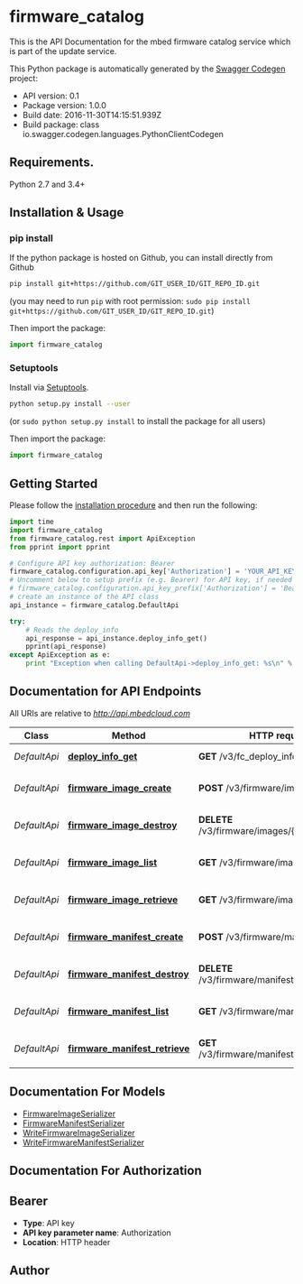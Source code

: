 # firmware_catalog
This is the API Documentation for the mbed firmware catalog service which is part of the update service.

This Python package is automatically generated by the [Swagger Codegen](https://github.com/swagger-api/swagger-codegen) project:

- API version: 0.1
- Package version: 1.0.0
- Build date: 2016-11-30T14:15:51.939Z
- Build package: class io.swagger.codegen.languages.PythonClientCodegen

## Requirements.

Python 2.7 and 3.4+

## Installation & Usage
### pip install

If the python package is hosted on Github, you can install directly from Github

```sh
pip install git+https://github.com/GIT_USER_ID/GIT_REPO_ID.git
```
(you may need to run `pip` with root permission: `sudo pip install git+https://github.com/GIT_USER_ID/GIT_REPO_ID.git`)

Then import the package:
```python
import firmware_catalog 
```

### Setuptools

Install via [Setuptools](http://pypi.python.org/pypi/setuptools).

```sh
python setup.py install --user
```
(or `sudo python setup.py install` to install the package for all users)

Then import the package:
```python
import firmware_catalog
```

## Getting Started

Please follow the [installation procedure](#installation--usage) and then run the following:

```python
import time
import firmware_catalog
from firmware_catalog.rest import ApiException
from pprint import pprint

# Configure API key authorization: Bearer
firmware_catalog.configuration.api_key['Authorization'] = 'YOUR_API_KEY'
# Uncomment below to setup prefix (e.g. Bearer) for API key, if needed
# firmware_catalog.configuration.api_key_prefix['Authorization'] = 'Bearer'
# create an instance of the API class
api_instance = firmware_catalog.DefaultApi

try:
    # Reads the deploy_info
    api_response = api_instance.deploy_info_get()
    pprint(api_response)
except ApiException as e:
    print "Exception when calling DefaultApi->deploy_info_get: %s\n" % e

```

## Documentation for API Endpoints

All URIs are relative to *http://api.mbedcloud.com*

Class | Method | HTTP request | Description
------------ | ------------- | ------------- | -------------
*DefaultApi* | [**deploy_info_get**](docs/DefaultApi.md#deploy_info_get) | **GET** /v3/fc_deploy_info | Reads the deploy_info
*DefaultApi* | [**firmware_image_create**](docs/DefaultApi.md#firmware_image_create) | **POST** /v3/firmware/images/ | Create firmware image
*DefaultApi* | [**firmware_image_destroy**](docs/DefaultApi.md#firmware_image_destroy) | **DELETE** /v3/firmware/images/{image_id}/ | Delete firmware image
*DefaultApi* | [**firmware_image_list**](docs/DefaultApi.md#firmware_image_list) | **GET** /v3/firmware/images/ | List all firmware images
*DefaultApi* | [**firmware_image_retrieve**](docs/DefaultApi.md#firmware_image_retrieve) | **GET** /v3/firmware/images/{image_id}/ | Retrieve firmware image
*DefaultApi* | [**firmware_manifest_create**](docs/DefaultApi.md#firmware_manifest_create) | **POST** /v3/firmware/manifests/ | Create firmware manifest
*DefaultApi* | [**firmware_manifest_destroy**](docs/DefaultApi.md#firmware_manifest_destroy) | **DELETE** /v3/firmware/manifests/{manifest_id}/ | Delete firmware manifest
*DefaultApi* | [**firmware_manifest_list**](docs/DefaultApi.md#firmware_manifest_list) | **GET** /v3/firmware/manifests/ | List all firmware manifests
*DefaultApi* | [**firmware_manifest_retrieve**](docs/DefaultApi.md#firmware_manifest_retrieve) | **GET** /v3/firmware/manifests/{manifest_id}/ | Retrieve firmware manifest


## Documentation For Models

 - [FirmwareImageSerializer](docs/FirmwareImageSerializer.md)
 - [FirmwareManifestSerializer](docs/FirmwareManifestSerializer.md)
 - [WriteFirmwareImageSerializer](docs/WriteFirmwareImageSerializer.md)
 - [WriteFirmwareManifestSerializer](docs/WriteFirmwareManifestSerializer.md)


## Documentation For Authorization


## Bearer

- **Type**: API key
- **API key parameter name**: Authorization
- **Location**: HTTP header


## Author



